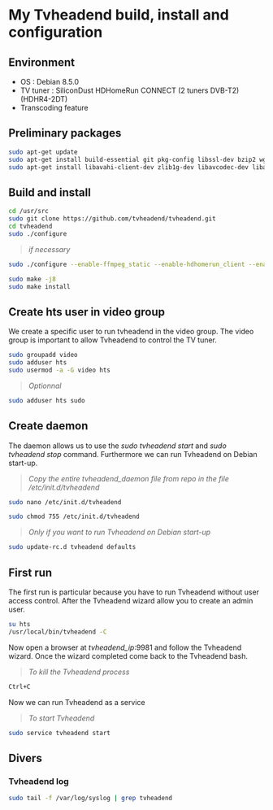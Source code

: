 # My Tvheadend build, install and configuration

## Environment
- OS : Debian 8.5.0
- TV tuner : SiliconDust HDHomeRun CONNECT (2 tuners DVB-T2) (HDHR4-2DT)
- Transcoding feature

## Preliminary packages
```bash
sudo apt-get update
sudo apt-get install build-essential git pkg-config libssl-dev bzip2 wget cmake
sudo apt-get install libavahi-client-dev zlib1g-dev libavcodec-dev libavutil-dev libavformat-dev libswscale-dev libavresample-dev libavfilter-dev  libav-tools liburiparser1 liburiparser-dev debhelper libcurl4-gnutls-dev liba52-0.7.4-dev
```

## Build and install
```bash
cd /usr/src
sudo git clone https://github.com/tvheadend/tvheadend.git
cd tvheadend
sudo ./configure
```
>_if necessary_
```bash
sudo ./configure --enable-ffmpeg_static --enable-hdhomerun_client --enable-hdhomerun_static
```

```bash
sudo make -j8
sudo make install
```

## Create hts user in video group
We create a specific user to run tvheadend in the video group. The video group is important to allow Tvheadend to control the TV tuner.
```bash
sudo groupadd video
sudo adduser hts
sudo usermod -a -G video hts
```
>_Optionnal_
```bash
sudo adduser hts sudo
```


## Create daemon
The daemon allows us to use the _sudo tvheadend start_ and _sudo tvheadend stop_ command. Furthermore we can run Tvheadend on Debian start-up.
>_Copy the entire tvheadend_daemon file from repo in the file /etc/init.d/tvheadend_
```bash
sudo nano /etc/init.d/tvheadend
```

```bash
sudo chmod 755 /etc/init.d/tvheadend
```

>_Only if you want to run Tvheadend on Debian start-up_
```bash
sudo update-rc.d tvheadend defaults
```


## First run
The first run is particular because you have to run Tvheadend without user access control. After the Tvheadend wizard allow you to create an admin user.
```bash
su hts
/usr/local/bin/tvheadend -C
```
Now open a browser at _tvheadend_ip_:9981 and follow the Tvheadend wizard.
Once the wizard completed come back to the Tvheadend bash.
> _To kill the Tvheadend process_
```bash
Ctrl+C
```

Now we can run Tvheadend as a service
>_To start Tvheadend_
```bash
sudo service tvheadend start
```


## Divers
### Tvheadend log
```bash
sudo tail -f /var/log/syslog | grep tvheadend
```
